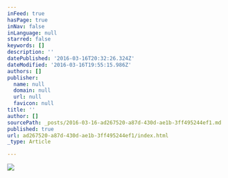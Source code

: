 ```yaml
---
inFeed: true
hasPage: true
inNav: false
inLanguage: null
starred: false
keywords: []
description: ''
datePublished: '2016-03-16T20:32:26.324Z'
dateModified: '2016-03-16T19:55:15.986Z'
authors: []
publisher:
  name: null
  domain: null
  url: null
  favicon: null
title: ''
author: []
sourcePath: _posts/2016-03-16-ad267520-a87d-430d-ae1b-3ff495244ef1.md
published: true
url: ad267520-a87d-430d-ae1b-3ff495244ef1/index.html
_type: Article

---
```

![](https://the-grid-user-content.s3-us-west-2.amazonaws.com/ed88d71d-f73b-4aa5-8c09-c4536fbf67c8.jpg)